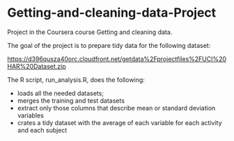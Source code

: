 # Getting-and-cleaning-data-Project

Project in the Coursera course Getting and cleaning data. 

The goal of the project is to prepare tidy data for the following dataset: 

https://d396qusza40orc.cloudfront.net/getdata%2Fprojectfiles%2FUCI%20HAR%20Dataset.zip 

The R script, run_analysis.R, does the following:
- loads all the needed datasets;
- merges the training and test datasets
- extract only those columns that describe mean or standard deviation variables
- crates a tidy dataset with the average of each variable for each activity and each subject

